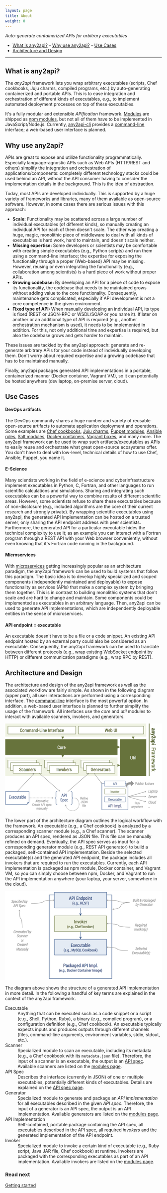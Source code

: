 ```yaml
---
layout: page
title: About
weight: 0
---
```


*Auto-generate containerized APIs for arbitrary executables*

* [What is any2api?](#what-is) &ndash; [Why use any2api?](#why-use) &ndash; [Use Cases](#use-cases)
* [Architecture and Design](#architecture)

----

<a name="what-is"></a>
## What is any2api?

The *any2api* framework lets you wrap arbitrary executables (scripts, Chef cookbooks, Juju charms, compiled programs, etc.) by auto-generating containerized and portable APIs. This is to ease integration and orchestration of different kinds of executables, e.g., to implement automated deployment processes on top of these executables.

It's a fully modular and extensible *APIfication* framework. [Modules](/modules) are shipped as [npm modules](https://www.npmjs.org/browse/keyword/any2api), but not all of them have to be implemented in JavaScript/Node.js. Currently, [any2api-cli](https://github.com/any2api/any2api-cli) provides a [command-line](/command-line) interface; a web-based user interface is planned.


<a name="why-use"></a>
## Why use any2api?

APIs are great to expose and utilize functionality programmatically. Especially language-agnostic APIs such as Web APIs (HTTP/REST and others) simplify the integration and orchestration of applications/components: completely different technology stacks could be used behind an API, without the API consumer having to consider the implementation details in the background. This is the idea of abstraction.

Today, most APIs are developed individually. This is supported by a huge variety of frameworks and libraries, many of them available as open-source software. However, in some cases there are serious issues with this approach:

* **Scale:** Functionality may be scattered across a large number of individual executables (of different kinds), so manually creating an individual API for each of them doesn't scale. The other way creating a huge, magic, monolithic piece of middleware to deal with all kinds of executables is hard work, hard to maintain, and doesn't scale neither.
* **Missing expertise:** Some developers or scientists may be comfortable with creating simple executables (e.g., Python scripts) and run them using a command-line interface; the expertise for exposing the functionality through a proper (Web-based) API may be missing. However, reusing or even integrating the functionality (e.g., collaboration among scientists) is a hard piece of work without proper APIs.
* **Growing codebase:** By developing an API for a piece of code to expose its functionality, the codebase that needs to be maintained grows without adding value to the core functionality. Consequently, maintenance gets complicated, especially if API development is not a core competence in the given environment.
* **Fixed type of API:** When manually developing an individual API, its type is fixed (REST or JSON-RPC or WSDL/SOAP or you name it). If later on another or an additional type of API is required (e.g., another orchestration mechanism is used), it needs to be implemented in addition. For this, not only additional time and expertise is required, but also the codebase grows and gets harder to maintain.

These issues are tackled by the any2api approach: generate and re-generate arbitrary APIs for your code instead of individually developing them. Don't worry about required expertise and a growing codebase that has to be maintained manually.

Finally, any2api packages generated API implementations in a portable, containerized manner (Docker container, Vagrant VM), so it can potentially be hosted anywhere (dev laptop, on-premise server, cloud).



<a name="use-cases"></a>
## Use Cases

#### DevOps artifacts

The DevOps community shares a huge number and variety of reusable open-source artifacts to automate application deployment and operations.
Some examples are <a href="https://supermarket.chef.io/cookbooks">Chef cookbooks</a>, <a href="https://jujucharms.com">Juju charms</a>, <a href="https://forge.puppetlabs.com">Puppet modules</a>, <a href="https://galaxy.ansible.com/explore">Ansible roles</a>, <a href="http://docs.saltstack.com/en/latest/salt-modindex.html">Salt modules</a>, <a href="https://registry.hub.docker.com">Docker containers</a>, <a href="https://atlas.hashicorp.com/boxes/search">Vagrant boxes</a>, and many more.
The any2api framework can be used to wrap such artifacts/executables as APIs to easily reuse and orchestrate what great open-source ecosystems offer.
You don't have to deal with low-level, technical details of how to use Chef, Ansible, Puppet, you name it.

#### E-Science

Many scientists working in the field of e-science and cyberinfrastructure implement executables in Python, C, Fortran, and other languages to run scientific calculations and simulations.
Sharing and integrating such executables can be a powerful way to combine results of different scientific areas.
However, some scientists refuse to share these executables because of non-disclosure (e.g., included algorithms are the core of their current research and strongly private).
By wrapping scientific executables using any2api, the generated API implementation can be hosted on a trusted server, only sharing the API endpoint address with peer scientists.
Furthermore, the generated API for a particular executable hides the technical complexity to use it; as an example you can interact with a Fortran program through a REST API with your Web browser conveniently, without even knowing that it's Fortran code running in the background.

#### Microservices

With [microservices](http://martinfowler.com/articles/microservices.html) getting increasingly popular as an architecture paradigm, the any2api framework can be used to build systems that follow this paradigm.
The basic idea is to develop highly specialized and scoped components (independently maintained and deployable) to expose functionality as services (APIs) that make a complex system by bringing them together.
This is in contrast to building monolithic systems that don't scale and are hard to change and maintain.
Some components could be implemented as executables in an arbitrary language.
Then, any2api can be used to generate API implementations, which are independently deployable entities in the sense of microservices.

#### API endpoint = executable

An executable doesn't have to be a file or a code snippet. An existing API endpoint hosted by an external party could also be considered as an executable. Consequently, the any2api framework can be used to translate between different protocols (e.g., wrap existing WebSocket endpoint by HTTP) or different communication paradigms (e.g., wrap RPC by REST).



<a name="architecture"></a>
## Architecture and Design

The architecture and design of the any2api framework as well as the associated workflow are fairly simple. As shown in the following diagram (upper part), all user interactions are performed using a corresponding interface. The [command-line](/command-line) interface is the most powerful option. In addition, a web-based user interface is planned to further simplify the usage of the framework. All interfaces use the *core* and *util* modules to interact with available scanners, invokers, and generators. 

[![architecture](/public/architecture.png "Architecture overview of any2api")](/public/architecture.png)

The lower part of the architecture diagram outlines the logical workflow with the framework. An executable (e.g., a Chef cookbook) is analyzed by a corresponding scanner module (e.g., a Chef scanner). The scanner produces an API spec, rendered as JSON file. This file can be manually refined on demand. Eventually, the API spec serves as input for a corresponding generator module (e.g., REST API generator) to build a packaged, self-contained API implementation. Beside the selected executable(s) and the generated API endpoint, the package includes all invokers that are required to run the executables. Currently, each API implementation is packaged as npm module, Docker container, and Vagrant VM, so you can simply choose between npm, Docker, and Vagrant to run the API implementation anywhere (your laptop, your server, somewhere in the cloud).

[![generated API implementation](/public/generated.png "Structure of generated and packaged API implementation")](/public/generated.png)

The diagram above shows the structure of a generated API implementation in more detail.
In the following a handful of key terms are explained in the context of the any2api framework.

<dl>
  <dt>Executable</dt>
  <dd>Anything that can be executed such as a code snippet or a script (e.g., Shell, Python, Ruby), a binary (e.g., compiled program), or a configuration definition (e.g., Chef cookbook). An executable typically expects inputs and produces outputs through different channels (files, command-line arguments, environment variables, stdin, stdout, etc.).</dd>

  <dt>Scanner</dt>
  <dd>Specialized module to scan an executable, including its metadata (e.g., a Chef cookbook with its <code>metadata.json</code> file). Therefore, the input of a scanner is an executable, the output is an <a href="/api-spec">API spec</a>. Available scanners are listed on the <a href="/modules">modules page</a>.</dd>

  <dt>API Spec</dt>
  <dd>Describes the interface (currently in JSON) of one or multiple executables, potentially different kinds of executables. Details are explained on the <a href="/api-spec">API spec page</a>.</dd>

  <dt>Generator</dt>
  <dd>Specialized module to generate and package an <em>API implementation</em> for all executables described in the given <em>API spec</em>. Therefore, the input of a generator is an API spec, the output is an API implementation. Available generators are listed on the <a href="/modules">modules page</a>.</dd>

  <dt>API Implementation</dt>
  <dd>Self-contained, portable package containing the API spec, all executables described in the API spec, all required <em>invokers</em> and the generated implementation of the API endpoint.</dd>

  <dt>Invoker</dt>
  <dd>Specialized module to invoke a certain kind of executable (e.g., Ruby script, Java JAR file, Chef cookbook) at runtime. Invokers are packaged with the corresponding executables as part of an API implementation. Available invokers are listed on the <a href="/modules">modules page</a>.</dd>
</dl>



### Read next

[Getting started](/getting-started)
